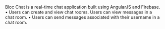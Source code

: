 Bloc Chat is a real-time chat application built using AngularJS and Firebase.
•	Users can create and view chat rooms. Users can view messages in a chat room.
•	Users can send messages associated with their username in a chat room. 
